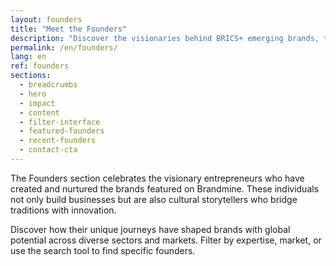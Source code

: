 ```yaml
---
layout: founders
title: "Meet the Founders"
description: "Discover the visionaries behind BRICS+ emerging brands, their stories, expertise, and the brands they've built."
permalink: /en/founders/
lang: en
ref: founders
sections:
  - breadcrumbs
  - hero
  - impact
  - content
  - filter-interface
  - featured-founders
  - recent-founders
  - contact-cta
---
```


The Founders section celebrates the visionary entrepreneurs who have created and nurtured the brands featured on Brandmine. These individuals not only build businesses but are also cultural storytellers who bridge traditions with innovation.

Discover how their unique journeys have shaped brands with global potential across diverse sectors and markets. Filter by expertise, market, or use the search tool to find specific founders.
